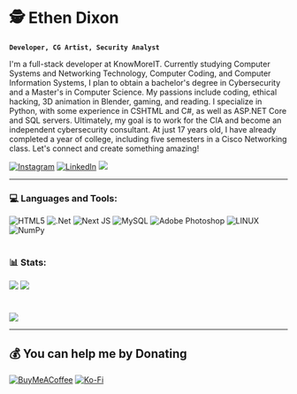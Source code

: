 # 🕵️ Ethen Dixon

**`Developer, CG Artist, Security Analyst`**

I'm a full-stack developer at KnowMoreIT. Currently studying Computer Systems and Networking Technology, Computer Coding, and Computer Information Systems, I plan to obtain a bachelor's degree in Cybersecurity and a Master's in Computer Science. My passions include coding, ethical hacking, 3D animation in Blender, gaming, and reading. I specialize in Python, with some experience in CSHTML and C#, as well as ASP.NET Core and SQL servers. Ultimately, my goal is to work for the CIA and become an independent cybersecurity consultant. At just 17 years old, I have already completed a year of college, including five semesters in a Cisco Networking class. Let's connect and create something amazing!

[![Instagram](https://img.shields.io/badge/Instagram-%23E4405F.svg?logo=Instagram&logoColor=white)](https://instagram.com/ethen_dixon) [![LinkedIn](https://img.shields.io/badge/LinkedIn-%230077B5.svg?logo=linkedin&logoColor=white)](https://linkedin.com/in/ethen-dixon) [![](https://visitcount.itsvg.in/api?id=Zadeson&icon=0&color=0)](https://visitcount.itsvg.in)

---

### 💻 Languages and Tools:

![HTML5](https://img.shields.io/badge/html5-%23E34F26.svg?style=for-the-badge&logo=html5&logoColor=white) ![.Net](https://img.shields.io/badge/.NET-5C2D91?style=for-the-badge&logo=.net&logoColor=white) ![Next JS](https://img.shields.io/badge/Next-black?style=for-the-badge&logo=next.js&logoColor=white) ![MySQL](https://img.shields.io/badge/mysql-%2300f.svg?style=for-the-badge&logo=mysql&logoColor=white) ![Adobe Photoshop](https://img.shields.io/badge/adobephotoshop-%2331A8FF.svg?style=for-the-badge&logo=adobephotoshop&logoColor=white) ![LINUX](https://img.shields.io/badge/Linux-FCC624?style=for-the-badge&logo=linux&logoColor=black) ![NumPy](https://img.shields.io/badge/numpy-%23013243.svg?style=for-the-badge&logo=numpy&logoColor=white)

#

### 📊 Stats:

![](https://github-readme-stats.vercel.app/api?username=Zadeson&theme=dark&hide_border=true&include_all_commits=false&count_private=false)
![](https://github-readme-streak-stats.herokuapp.com/?user=Zadeson&theme=dark&hide_border=true)<br>

#

![](https://quotes-github-readme.vercel.app/api?type=horizontal&theme=dark)

---

  ## 💰 You can help me by Donating
  [![BuyMeACoffee](https://img.shields.io/badge/Buy%20Me%20a%20Coffee-ffdd00?style=for-the-badge&logo=buy-me-a-coffee&logoColor=black)](https://buymeacoffee.com/Zadeson) [![Ko-Fi](https://img.shields.io/badge/Ko--fi-F16061?style=for-the-badge&logo=ko-fi&logoColor=white)](https://ko-fi.com/Zadeson) 

  
<!-- Proudly created with GPRM ( https://gprm.itsvg.in ) -->
